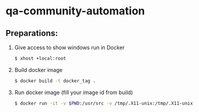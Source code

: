 # qa-community-automation

## Preparations:
1. Give access to show windows run in Docker
    ```bash
    $ xhost +local:root
    ```

2. Build docker image
    ```bash
    $ docker build -t docker_tag .
    ```

3. Run docker image (fill your image id from build)
    ```bash
    $ docker run -it -v $PWD:/usr/src -v /tmp/.X11-unix:/tmp/.X11-unix -e DISPLAY=$DISPLAY -t docker_tag bash
    ```
